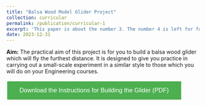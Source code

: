 ```yaml
---
title: "Balsa Wood Model Glider Project"
collection: curricular
permalink: /publication/curricular-1
excerpt: 'This paper is about the number 3. The number 4 is left for future work.'
date: 2023-12-31
---
```



**Aim:** The practical aim of this project is for you to build a balsa wood glider which will fly the furthest distance. It is designed to give you practice in carrying out a small-scale experiment in a similar style to those which you will do on your Engineering courses.


<a href="https://kantrum.github.io/huangjiongtao.github.io/files/JiongtaoHuang_AcademicResume_240106.pdf" target="_blank">
  <button style="background-color: #4CAF50; /* Green */
    border: none;
    color: white;
    padding: 15px 32px;
    text-align: center;
    text-decoration: none;
    display: inline-block;
    font-size: 16px;
    margin: 4px 2px;
    cursor: pointer;">
    Download the Instructions for Building the Glider (PDF)
  </button>
</a>
